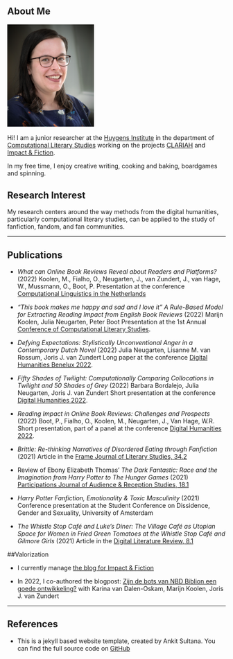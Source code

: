 
## About Me

<img class="profile-picture" src="profielfoto.jpg" alt="profile-picture" width="200"/>

Hi! I am a junior researcher at the [Huygens Institute](https://www.huygens.knaw.nl/en/) in the department of [Computational Literary Studies](https://www.huygens.knaw.nl/en/projecten/?thema=computationele-literatuurwetenschap) working on the projects [CLARIAH](https://www.clariah.nl/) and [Impact & Fiction](https://impactandfiction.huygens.knaw.nl/).

In my free time, I enjoy creative writing, cooking and baking, boardgames and spinning.

## Research Interest

My research centers around the way methods from the digital humanities, particularly computational literary studies, can be applied to the study of fanfiction, fandom, and fan communities.

---

## Publications

- *What can Online Book Reviews Reveal about Readers and Platforms?* (2022)
Koolen, M., Fialho, O., Neugarten, J., van Zundert, J., van Hage, W., Mussmann, O., Boot, P. Presentation at the conference [Computational Linguistics in the Netherlands](https://clin2022.uvt.nl/clin32/)

- *“This book makes me happy and sad and I love it” A Rule-Based Model for Extracting Reading Impact from English Book Reviews* (2022)
Marijn Koolen, Julia Neugarten, Peter Boot
Presentation at the 1st Annual [Conference of Computational Literary Studies](https://jcls.io/site/conference/).

- *Defying Expectations: Stylistically Unconventional Anger in a Contemporary Dutch Novel* (2022)
Julia Neugarten, Lisanne M. van Rossum, Joris J. van Zundert
Long paper at the conference [Digital Humanities Benelux 2022](https://zenodo.org/record/6594637#.Yqr1kKJBxPY).

- *Fifty Shades of Twilight: Computationally Comparing Collocations in Twilight and 50 Shades of Grey* (2022)
Barbara Bordalejo, Julia Neugarten, Joris J. van Zundert
Short presentation at the conference [Digital Humanities 2022](https://dh2022.dhii.asia/dh2022bookofabsts.pdf).

- *Reading Impact in Online Book Reviews: Challenges and Prospects* (2022)
Boot, P., Fialho, O., Koolen, M., Neugarten, J., Van Hage, W.R.
Short presentation, part of a panel at the conference [Digital Humanities 2022](https://dh2022.dhii.asia/dh2022bookofabsts.pdf).

- *Brittle: Re-thinking Narratives of Disordered Eating through Fanfiction* (2021)
Article in the [Frame Journal of Literary Studies, 34.2](https://www.frameliteraryjournal.com/34-2-writing-the-mind/34-2-julia-neugarten/)

- Review of Ebony Elizabeth Thomas’ *The Dark Fantastic: Race and the Imagination from Harry Potter to The Hunger Games* (2021)
[Participations Journal of Audience & Reception Studies, 18.1](https://www.participations.org/Volume%2018/Issue%201/29.pdf)

- *Harry Potter Fanfiction, Emotionality & Toxic Masculinity* (2021)
Conference presentation at the Student Conference on Dissidence, Gender and Sexuality, University of Amsterdam

- *The Whistle Stop Café and Luke’s Diner: The Village Café as Utopian Space for Women in Fried Green Tomatoes at the Whistle Stop Café and Gilmore Girls* (2021)
Article in the [Digital Literature Review, 8.1](https://doi.org/10.33043/DLR.8.1.71-81)

##Valorization
- I currently manage [the blog for Impact & Fiction](https://impactandfiction.huygens.knaw.nl/)

- In 2022, I co-authored the blogpost: [Zijn de bots van NBD Biblion een goede ontwikkeling?](https://www.huygens.knaw.nl/zijn-de-bots-van-nbd-biblion-een-goede-ontwikkeling/#:~:text=Vanuit%20die%20ervaring%20en%20expertise,zelfs%20een%20goede%20ontwikkeling%20is.)
with Karina van Dalen-Oskam, Marijn Koolen, Joris J. van Zundert

---

## References

* This is a jekyll based website template, created by Ankit Sultana. You can find the full source code on [GitHub](https://github.com/bk2dcradle/researcher)
